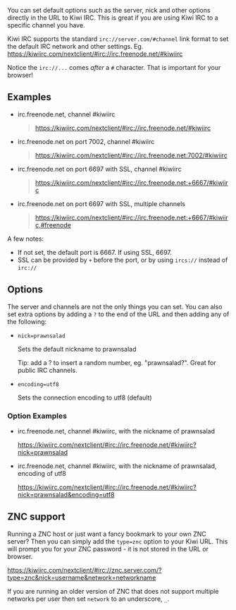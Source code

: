 You can set default options such as the server, nick and other options directly in the URL to Kiwi IRC. This is great if you are using Kiwi IRC to a specific channel you have.

Kiwi IRC supports the standard `irc://server.com/#channel` link format to set the default IRC network and other settings. Eg. https://kiwiirc.com/nextclient/#irc://irc.freenode.net/#kiwiirc

Notice the `irc://...` comes *after* a `#` character. That is important for your browser!

## Examples
* irc.freenode.net, channel #kiwiirc

  > https://kiwiirc.com/nextclient/#irc://irc.freenode.net/#kiwiirc

* irc.freenode.net on port 7002, channel #kiwiirc

  > https://kiwiirc.com/nextclient/#irc://irc.freenode.net:7002/#kiwiirc

* irc.freenode.net on port 6697 with SSL, channel #kiwiirc

  > https://kiwiirc.com/nextclient/#irc://irc.freenode.net:+6667/#kiwiirc

* irc.freenode.net on port 6697 with SSL, multiple channels

  > https://kiwiirc.com/nextclient/#irc://irc.freenode.net:+6667/#kiwiirc,#freenode

A few notes:
* If not set, the default port is 6667. If using SSL, 6697.
* SSL can be provided by `+` before the port, or by using `ircs://` instead of `irc://`


## Options
The server and channels are not the only things you can set. You can also set extra options by adding a `?`
to the end of the URL and then adding any of the following:

* `nick=prawnsalad`

  Sets the default nickname to prawnsalad

  Tip: add a ? to insert a random number, eg. "prawnsalad?". Great for public IRC channels.
* `encoding=utf8`

  Sets the connection encoding to utf8 (default)

### Option Examples

* irc.freenode.net, channel #kiwiirc, with the nickname of prawnsalad

  https://kiwiirc.com/nextclient/#irc://irc.freenode.net/#kiwiirc?nick=prawnsalad

* irc.freenode.net, channel #kiwiirc, with the nickname of prawnsalad, encoding of utf8

  https://kiwiirc.com/nextclient/#irc://irc.freenode.net/#kiwiirc?nick=prawnsalad&encoding=utf8




## ZNC support
Running a ZNC host or just want a fancy bookmark to your own ZNC server? Then you can simply add the `type=znc` option to your Kiwi URL. This will prompt you for your ZNC password - it is not stored in the URL or browser.

https://kiwiirc.com/nextclient/#irc://znc.server.com/?type=znc&nick=username&network=networkname

If you are running an older version of ZNC that does not support multiple networks per user then set `network` to an underscore, `_`.